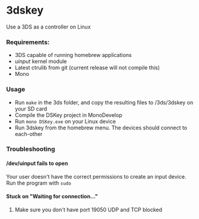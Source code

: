 # 3dskey
Use a 3DS as a controller on Linux

### Requirements:
* 3DS capable of running homebrew applications
* *uinput* kernel module
* Latest ctrulib from git (current release will not compile this)
* Mono

### Usage
* Run `make` in the 3ds folder, and copy the resulting files to /3ds/3dskey on your SD card
* Compile the DSKey project in MonoDevelop
* Run `mono DSKey.exe` on your Linux device
* Run 3dskey from the homebrew menu. The devices should connect to each-other

### Troubleshooting
#### /dev/uinput fails to open
Your user doesn't have the correct permissions to create an input device. Run the program with `sudo`
#### Stuck on "Waiting for connection..."
1. Make sure you don't have port 19050 UDP and TCP blocked

